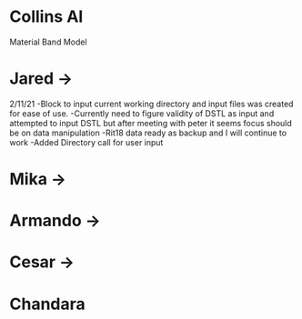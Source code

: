 # Collins AI
Material Band Model


# Jared ->

2/11/21
-Block to input current working directory and input files was created for ease of use.
-Currently need to figure validity of DSTL as input and attempted to input DSTL but after meeting with peter it seems focus should be on data manipulation
-Rit18 data ready as backup and I will continue to work
-Added Directory call for user input

# Mika -> 


# Armando ->


# Cesar -> 



# Chandara
